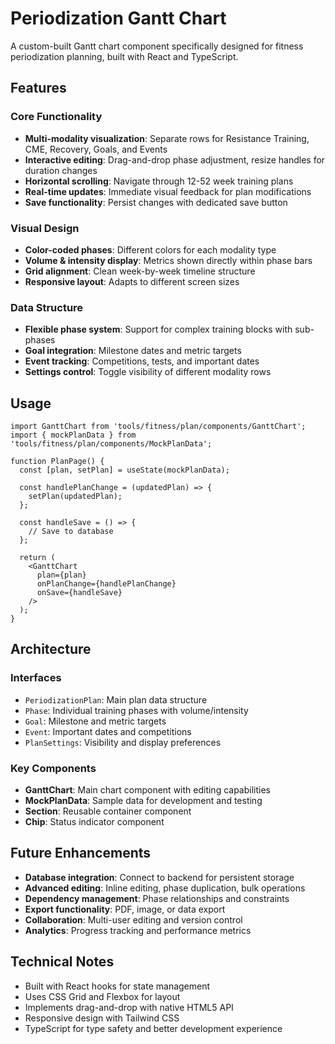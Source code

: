 # Periodization Gantt Chart

A custom-built Gantt chart component specifically designed for fitness periodization planning, built with React and TypeScript.

## Features

### Core Functionality
- **Multi-modality visualization**: Separate rows for Resistance Training, CME, Recovery, Goals, and Events
- **Interactive editing**: Drag-and-drop phase adjustment, resize handles for duration changes
- **Horizontal scrolling**: Navigate through 12-52 week training plans
- **Real-time updates**: Immediate visual feedback for plan modifications
- **Save functionality**: Persist changes with dedicated save button

### Visual Design
- **Color-coded phases**: Different colors for each modality type
- **Volume & intensity display**: Metrics shown directly within phase bars
- **Grid alignment**: Clean week-by-week timeline structure
- **Responsive layout**: Adapts to different screen sizes

### Data Structure
- **Flexible phase system**: Support for complex training blocks with sub-phases
- **Goal integration**: Milestone dates and metric targets
- **Event tracking**: Competitions, tests, and important dates
- **Settings control**: Toggle visibility of different modality rows

## Usage

```tsx
import GanttChart from 'tools/fitness/plan/components/GanttChart';
import { mockPlanData } from 'tools/fitness/plan/components/MockPlanData';

function PlanPage() {
  const [plan, setPlan] = useState(mockPlanData);
  
  const handlePlanChange = (updatedPlan) => {
    setPlan(updatedPlan);
  };
  
  const handleSave = () => {
    // Save to database
  };
  
  return (
    <GanttChart 
      plan={plan} 
      onPlanChange={handlePlanChange} 
      onSave={handleSave} 
    />
  );
}
```

## Architecture

### Interfaces
- `PeriodizationPlan`: Main plan data structure
- `Phase`: Individual training phases with volume/intensity
- `Goal`: Milestone and metric targets
- `Event`: Important dates and competitions
- `PlanSettings`: Visibility and display preferences

### Key Components
- **GanttChart**: Main chart component with editing capabilities
- **MockPlanData**: Sample data for development and testing
- **Section**: Reusable container component
- **Chip**: Status indicator component

## Future Enhancements

- **Database integration**: Connect to backend for persistent storage
- **Advanced editing**: Inline editing, phase duplication, bulk operations
- **Dependency management**: Phase relationships and constraints
- **Export functionality**: PDF, image, or data export
- **Collaboration**: Multi-user editing and version control
- **Analytics**: Progress tracking and performance metrics

## Technical Notes

- Built with React hooks for state management
- Uses CSS Grid and Flexbox for layout
- Implements drag-and-drop with native HTML5 API
- Responsive design with Tailwind CSS
- TypeScript for type safety and better development experience